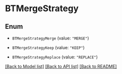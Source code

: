 # BTMergeStrategy

## Enum


* `BTMergeStrategyMerge` (value: `"MERGE"`)

* `BTMergeStrategyKeep` (value: `"KEEP"`)

* `BTMergeStrategyReplace` (value: `"REPLACE"`)


[[Back to Model list]](../README.md#documentation-for-models) [[Back to API list]](../README.md#documentation-for-api-endpoints) [[Back to README]](../README.md)


